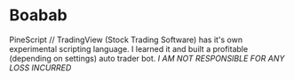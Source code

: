 # Boabab
 PineScript // TradingView (Stock Trading Software) has it's own experimental scripting language. I learned it and built a profitable (depending on settings) auto trader bot. *I AM NOT RESPONSIBLE FOR ANY LOSS INCURRED*
